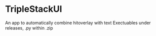 # TripleStackUI
An app to automatically combine hitoverlay with text
Exectuables under releases, .py within .zip
